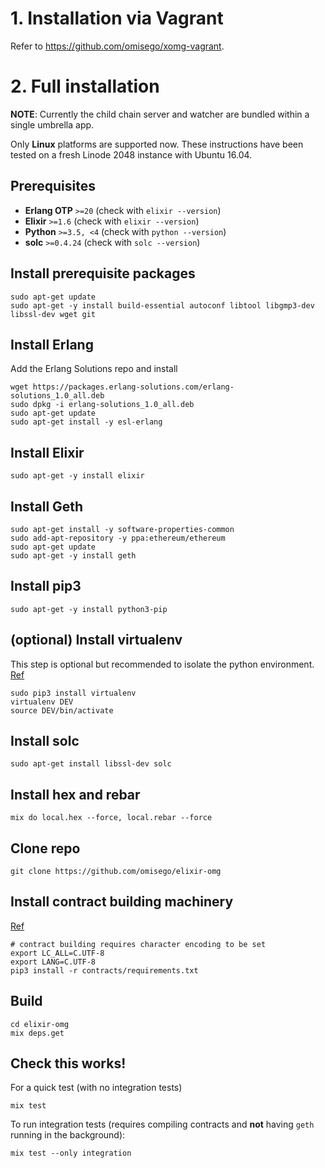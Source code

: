 # 1. Installation via Vagrant
Refer to https://github.com/omisego/xomg-vagrant.

# 2. Full installation

**NOTE**: Currently the child chain server and watcher are bundled within a single umbrella app.

Only **Linux** platforms are supported now. These instructions have been tested on a fresh Linode 2048 instance with Ubuntu 16.04.

## Prerequisites
* **Erlang OTP** `>=20` (check with `elixir --version`)
* **Elixir** `>=1.6` (check with `elixir --version`)
* **Python** `>=3.5, <4` (check with `python --version`)
* **solc** `>=0.4.24` (check with `solc --version`)

## Install prerequisite packages
```
sudo apt-get update
sudo apt-get -y install build-essential autoconf libtool libgmp3-dev libssl-dev wget git
```

## Install Erlang

Add the Erlang Solutions repo and install
```
wget https://packages.erlang-solutions.com/erlang-solutions_1.0_all.deb
sudo dpkg -i erlang-solutions_1.0_all.deb
sudo apt-get update
sudo apt-get install -y esl-erlang
```

## Install Elixir
```
sudo apt-get -y install elixir
```


## Install Geth
```
sudo apt-get install -y software-properties-common
sudo add-apt-repository -y ppa:ethereum/ethereum
sudo apt-get update
sudo apt-get -y install geth
```

## Install pip3
```
sudo apt-get -y install python3-pip
```

## (optional) Install virtualenv
This step is optional but recommended to isolate the python environment. [Ref](https://gist.github.com/IamAdiSri/a379c36b70044725a85a1216e7ee9a46)
```
sudo pip3 install virtualenv
virtualenv DEV
source DEV/bin/activate
```

## Install solc
```
sudo apt-get install libssl-dev solc
```

## Install hex and rebar
```
mix do local.hex --force, local.rebar --force
```

## Clone repo
```
git clone https://github.com/omisego/elixir-omg
```

## Install contract building machinery
[Ref](../README.md#contracts)
```
# contract building requires character encoding to be set
export LC_ALL=C.UTF-8
export LANG=C.UTF-8
pip3 install -r contracts/requirements.txt
```

## Build
```
cd elixir-omg
mix deps.get
```

## Check this works!
For a quick test (with no integration tests)
```
mix test
```

To run integration tests (requires compiling contracts and **not** having `geth` running in the background):
```
mix test --only integration
```
